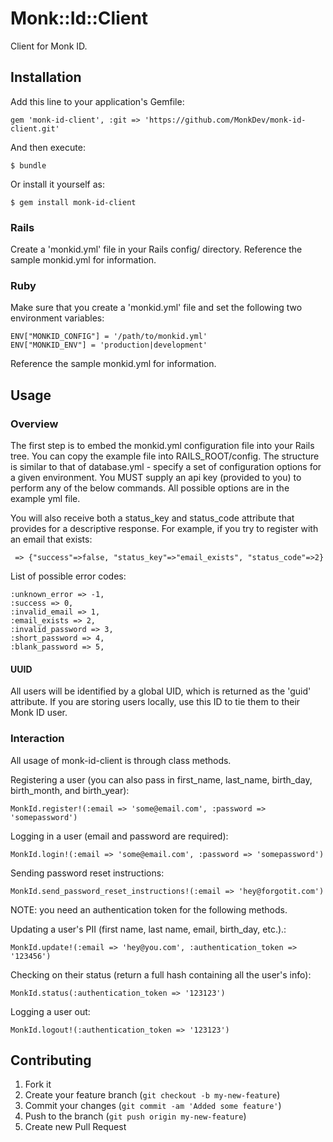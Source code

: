 # Monk::Id::Client

Client for Monk ID.

## Installation

Add this line to your application's Gemfile:

    gem 'monk-id-client', :git => 'https://github.com/MonkDev/monk-id-client.git'

And then execute:

    $ bundle

Or install it yourself as:

    $ gem install monk-id-client

### Rails

Create a 'monkid.yml' file in your Rails config/ directory. Reference the sample monkid.yml for information.

### Ruby

Make sure that you create a 'monkid.yml' file and set the following two environment variables:

```
ENV["MONKID_CONFIG"] = '/path/to/monkid.yml'
ENV["MONKID_ENV"] = 'production|development'
```

Reference the sample monkid.yml for information.

## Usage

### Overview

The first step is to embed the monkid.yml configuration file into your Rails tree. You can copy the example file into RAILS_ROOT/config. The structure is similar to that of database.yml - specify a set of configuration options for a given environment. You MUST supply an api key (provided to you) to perform any of the below commands. All possible options are in the example yml file.

You will also receive both a status_key and status_code attribute that provides for a descriptive response. For example, if you try to register with an email that exists:

     => {"success"=>false, "status_key"=>"email_exists", "status_code"=>2}

List of possible error codes:

    :unknown_error => -1,
    :success => 0,
    :invalid_email => 1,
    :email_exists => 2,
    :invalid_password => 3,
    :short_password => 4,
    :blank_password => 5,


#### UUID

All users will be identified by a global UID, which is returned as the 'guid' attribute. If you are storing users locally, use this ID to tie them to their Monk ID user.

### Interaction

All usage of monk-id-client is through class methods.

Registering a user (you can also pass in first_name, last_name, birth_day, birth_month, and birth_year):

    MonkId.register!(:email => 'some@email.com', :password => 'somepassword')

Logging in a user (email and password are required):

    MonkId.login!(:email => 'some@email.com', :password => 'somepassword')

Sending password reset instructions:

    MonkId.send_password_reset_instructions!(:email => 'hey@forgotit.com')

NOTE: you need an authentication token for the following methods.

Updating a user's PII (first name, last name, email, birth_day, etc.).:

    MonkId.update!(:email => 'hey@you.com', :authentication_token => '123456')

Checking on their status (return a full hash containing all the user's info):

    MonkId.status(:authentication_token => '123123')

Logging a user out:

    MonkId.logout!(:authentication_token => '123123')

## Contributing

1. Fork it
2. Create your feature branch (`git checkout -b my-new-feature`)
3. Commit your changes (`git commit -am 'Added some feature'`)
4. Push to the branch (`git push origin my-new-feature`)
5. Create new Pull Request
